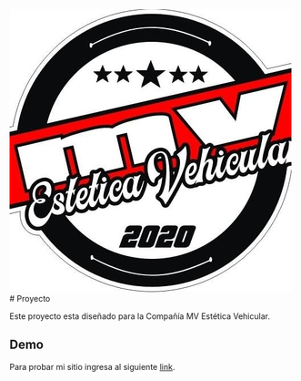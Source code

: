 <img src="images/logo.jpg">
# Proyecto

Este proyecto esta diseñado para la Compañía MV Estética Vehicular.

## Demo

Para probar mi sitio ingresa al siguiente [link](https://matiasviceconte.github.io/Proyecto/).

